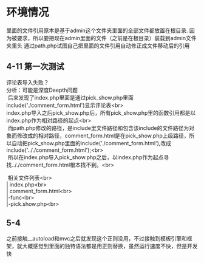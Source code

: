 环境情况
==
  里面的文件引用原本是基于admin这个文件夹里面的全部文件都放置在根目录.
  因为被要求，所以要把现在admin里面的文件（之前是在根目录）装载到admin文件夹里头
通过path.php试图自己把里面的文件引用自动修正成文件移动后的引用

4-11 第一次测试
--
  评论表导入失败？    
  分析：可能是深度Deepth问题    
  后来发现了index.php里面是通过pick_show.php里面include('./comment_form.html')显示评论表\<br>    
  index.php导入之后pick_show.php后，所有pick_show.php里的函数引用都是以index.php作为相对路径的起点\<br>    
  而path.php修改的路径，是include里文件路径和包含该include的文件路径为对象而修改成的相对路径，comment_form.html是在pick_show.php上级路径，所以自动把pick_show.php里面的include('./comment_form.html'),改成include('.././comment_form.html');\<br>    
  所以在index.php导入pick_show.php之后，以index.php作为起点寻找.././comment_form.html根本找不到。\<br>    
  
  相关文件列表\<br>     
  | index.php\<br>    
  | comment_form.html\<br>    
  |-func\<br>    
      |-pick.show.php\<br>   
      
5-4 
--
之前接触__autoload和mvc之后就发现这个正则没用，不过接触到模板引擎和框架，就大概感觉到里面的独特语法都是用正则替换，虽然运行速度不快，但是开发快
